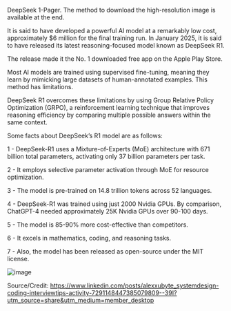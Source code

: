 DeepSeek 1-Pager. The method to download the high-resolution image is available at the end. 

It is said to have developed a powerful AI model at a remarkably low cost, approximately $6 million for the final training run. In January 2025, it is said to have released its latest reasoning-focused model known as DeepSeek R1.

The release made it the No. 1 downloaded free app on the Apple Play Store.

Most AI models are trained using supervised fine-tuning, meaning they learn by mimicking large datasets of human-annotated examples. This method has limitations.

DeepSeek R1 overcomes these limitations by using Group Relative Policy Optimization (GRPO), a reinforcement learning technique that improves reasoning efficiency by comparing multiple possible answers within the same context.

Some facts about DeepSeek’s R1 model are as follows:

1 - DeepSeek-R1 uses a Mixture-of-Experts (MoE) architecture with 671 billion total parameters, activating only 37 billion parameters per task. 

2 - It employs selective parameter activation through MoE for resource optimization.

3 - The model is pre-trained on 14.8 trillion tokens across 52 languages.

4 - DeepSeek-R1 was trained using just 2000 Nvidia GPUs. By comparison, ChatGPT-4 needed approximately 25K Nvidia GPUs over 90-100 days.

5 - The model is 85-90% more cost-effective than competitors.

6 - It excels in mathematics, coding, and reasoning tasks.

7 - Also, the model has been released as open-source under the MIT license.

![image](https://github.com/user-attachments/assets/c6c22a29-d79b-4311-9586-88e70167c1e0)

Source/Credit: https://www.linkedin.com/posts/alexxubyte_systemdesign-coding-interviewtips-activity-7291148447385079809--39I?utm_source=share&utm_medium=member_desktop
